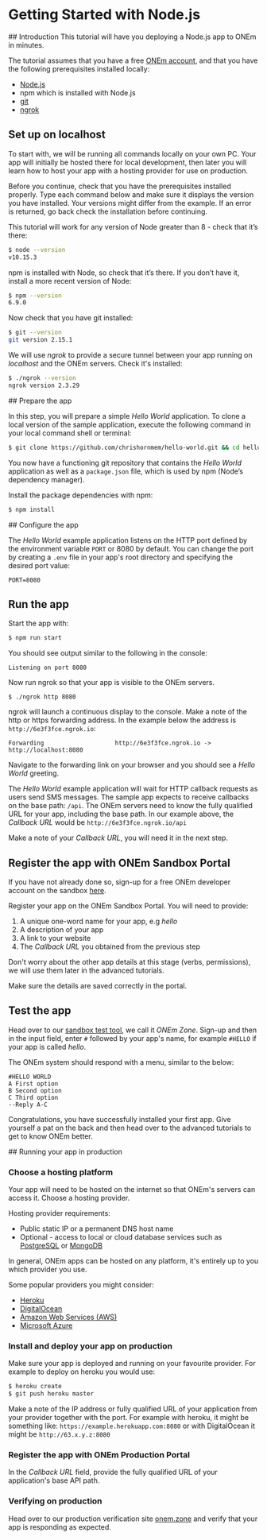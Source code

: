# Getting Started with Node.js

<!-- Inline <img src="/assets/nodejs-new-pantone-black.png" width=50> With Reference Link -->
## Introduction
This tutorial will have you deploying a Node.js app to ONEm in minutes.

The tutorial assumes that you have a free [ONEm account](http://testtool.dhq.onem:6060/), and that you have the following prerequisites installed locally:

* [Node.js](https://nodejs.org/)
* npm which is installed with Node.js
* [git](https://github.com/)
* [ngrok](https://ngrok.com/download)

## Set up on localhost

To start with, we will be running all commands locally on your own PC.  Your app will initially be hosted there for local development, then later you will learn how to host your app with a hosting provider for use on production.

Before you continue, check that you have the prerequisites installed properly. Type each command below and make sure it displays the version you have installed. Your versions might differ from the example. If an error is returned, go back check the installation before continuing.

This tutorial will work for any version of Node greater than 8 - check that it’s there:

```bash
$ node --version
v10.15.3
```

npm is installed with Node, so check that it’s there. If you don’t have it, install a more recent version of Node:

```bash
$ npm --version
6.9.0
```
Now check that you have git installed:

```bash
$ git --version
git version 2.15.1
```

We will use *ngrok* to provide a secure tunnel between your app running on *localhost* and the ONEm servers. Check it's installed:

```bash
$ ./ngrok --version
ngrok version 2.3.29
```

## Prepare the app

In this step, you will prepare a simple *Hello World* application.  To clone a local version of the sample application, execute the following command in your local command shell or terminal:

```bash
$ git clone https://github.com/chrishornmem/hello-world.git && cd hello-world
```

You now have a functioning git repository that contains the *Hello World* application as well as a `package.json` file, which is used by npm (Node’s dependency manager).

Install the package dependencies with npm:

```bash
$ npm install
```

## Configure the app

The *Hello World* example application listens on the HTTP port defined by the environment variable `PORT` or 8080 by default.  You can change the port by creating a `.env` file in your app's root directory and specifying the desired port value:

```
PORT=8080
```

## Run the app

Start the app with:

```bash
$ npm run start
```

You should see output similar to the following in the console:

```
Listening on port 8080
```

Now run ngrok so that your app is visible to the ONEm servers.

```
$ ./ngrok http 8080
```

ngrok will launch a continuous display to the console.  Make a note of the http or https forwarding address.  In the example below the address is `http://6e3f3fce.ngrok.io`:

```
Forwarding                    http://6e3f3fce.ngrok.io -> http://localhost:8080
```

Navigate to the forwarding link on your browser and you should see a *Hello World* greeting.

The *Hello World* example application will wait for HTTP callback requests as users send SMS messages.  The sample app expects to receive callbacks on the base path: `/api`.  The ONEm servers need to know the fully qualified URL for your app, including the base path.  In our example above, the *Callback URL* would be `http://6e3f3fce.ngrok.io/api`

Make a note of your *Callback URL*, you will need it in the next step.

## Register the app with ONEm Sandbox Portal

If you have not already done so, sign-up for a free ONEm developer account on the sandbox [here](http://testtool.dhq.onem:6060/).

Register your app on the ONEm Sandbox Portal.  You will need to provide:

1. A unique one-word name for your app, e.g *hello*
2. A description of your app
3. A link to your website
4. The *Callback URL* you obtained from the previous step

Don't worry about the other app details at this stage (verbs, permissions), we will use them later in the advanced tutorials.

Make sure the details are saved correctly in the portal.


## Test the app

Head over to our [sandbox test tool](https://poc.onem.com), we call it *ONEm Zone*.  Sign-up and then in the input field, enter `#` followed by your app's name, for example `#HELLO` if your app is called *hello*.

The ONEm system should respond with a menu, similar to the below:

```
#HELLO WORLD
A First option
B Second option
C Third option
--Reply A-C
```

Congratulations, you have successfully installed your first app.  Give yourself a pat on the back and then head over to the advanced tutorials to get to know ONEm better.

## Running your app in production

### Choose a hosting platform

Your app will need to be hosted on the internet so that ONEm's servers can access it.  Choose a hosting provider.  

Hosting provider requirements:

* Public static IP or a permanent DNS host name
* Optional - access to local or cloud database services such as [PostgreSQL](https://www.postgresql.org/) or [MongoDB](https://www.mongodb.com/)

In general, ONEm apps can be hosted on any platform, it's entirely up to you which provider you use.

Some popular providers you might consider:

* [Heroku](https://www.heroku.com/)
* [DigitalOcean](www.digitalocean.com/)
* [Amazon Web Services (AWS)](https://aws.amazon.com/websites/)
* [Microsoft Azure](azure.microsoft.com/Account/Free‎)

### Install and deploy your app on production

Make sure your app is deployed and running on your favourite provider.  For example to deploy on heroku you would use:

```bash
$ heroku create
$ git push heroku master
```

Make a note of the IP address or fully qualified URL of your application from your provider together with the port.  For example with heroku, it might be something like: `https://example.herokuapp.com:8080` or with DigitalOcean it might be `http://63.x.y.z:8080`

### Register the app with ONEm Production Portal

In the *Callback URL* field, provide the fully qualified URL of your application's base API path.

### Verifying on production

Head over to our production verification site [onem.zone](https://onem.zone) and verify that your app is responding as expected.
